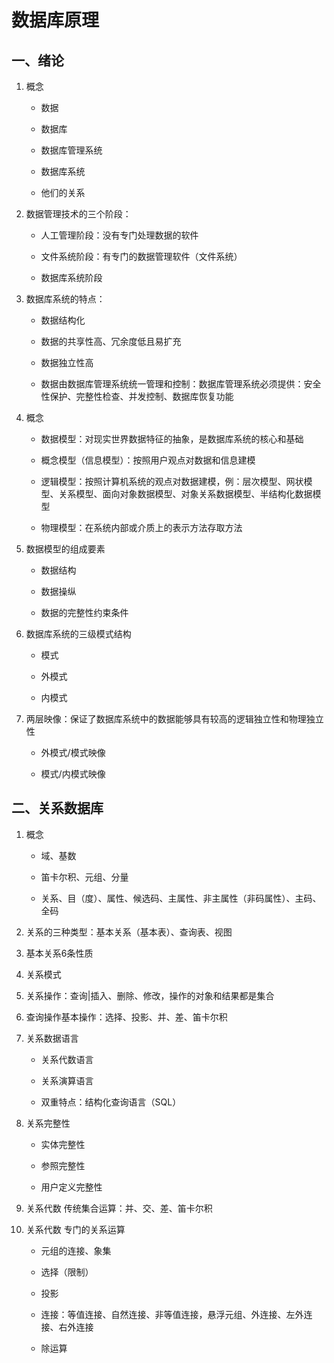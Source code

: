 # 数据库原理

## 一、绪论

1. 概念
   
   - 数据
   
   - 数据库
   
   - 数据库管理系统
   
   - 数据库系统
   
   - 他们的关系

2. 数据管理技术的三个阶段：
   
   - 人工管理阶段：没有专门处理数据的软件   
   
   - 文件系统阶段：有专门的数据管理软件（文件系统）
   
   - 数据库系统阶段

3. 数据库系统的特点：
   
   - 数据结构化
   
   - 数据的共享性高、冗余度低且易扩充
   
   - 数据独立性高
   
   - 数据由数据库管理系统统一管理和控制：数据库管理系统必须提供：安全性保护、完整性检查、并发控制、数据库恢复功能

4. 概念
   
   - 数据模型：对现实世界数据特征的抽象，是数据库系统的核心和基础
   
   - 概念模型（信息模型）：按照用户观点对数据和信息建模
   
   - 逻辑模型：按照计算机系统的观点对数据建模，例：层次模型、网状模型、关系模型、面向对象数据模型、对象关系数据模型、半结构化数据模型
   
   - 物理模型：在系统内部或介质上的表示方法存取方法

5. 数据模型的组成要素
   
   - 数据结构
   
   - 数据操纵
   
   - 数据的完整性约束条件

6. 数据库系统的三级模式结构
   
   - 模式
   
   - 外模式
   
   - 内模式

7. 两层映像：保证了数据库系统中的数据能够具有较高的逻辑独立性和物理独立性
   
   - 外模式/模式映像
   
   - 模式/内模式映像

## 二、关系数据库

1. 概念
   
   - 域、基数
   
   - 笛卡尔积、元组、分量
   
   - 关系、目（度）、属性、候选码、主属性、非主属性（非码属性）、主码、全码

2. 关系的三种类型：基本关系（基本表）、查询表、视图

3. 基本关系6条性质

4. 关系模式

5. 关系操作：查询|插入、删除、修改，操作的对象和结果都是集合

6. 查询操作基本操作：选择、投影、并、差、笛卡尔积

7. 关系数据语言
   
   - 关系代数语言
   
   - 关系演算语言
   
   - 双重特点：结构化查询语言（SQL）

8. 关系完整性
   
   - 实体完整性
   
   - 参照完整性
   
   - 用户定义完整性

9. 关系代数 传统集合运算：并、交、差、笛卡尔积

10. 关系代数 专门的关系运算
    
    - 元组的连接、象集
    
    - 选择（限制）
    
    - 投影
    
    - 连接：等值连接、自然连接、非等值连接，悬浮元组、外连接、左外连接、右外连接
    
    - 除运算


